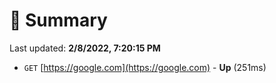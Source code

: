 # 📖 Summary
Last updated: **2/8/2022, 7:20:15 PM**

- `GET` [https://google.com](https://google.com) - **Up** (251ms)

